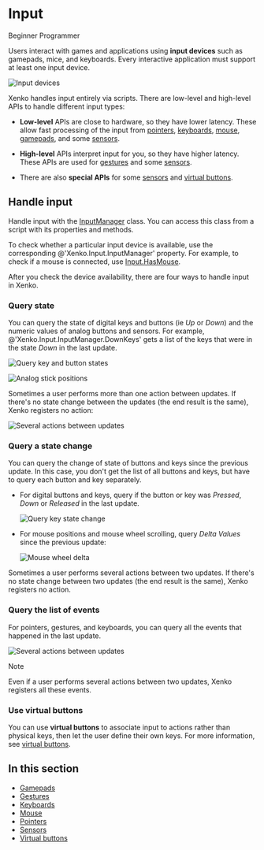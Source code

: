 # Input

<span class="label label-doc-level">Beginner</span>
<span class="label label-doc-audience">Programmer</span>

Users interact with games and applications using **input devices** such as gamepads, mice, and keyboards. Every interactive application must support at least one input device.

![Input devices](media/input_intro.png)

Xenko handles input entirely via scripts. There are low-level and high-level APIs to handle different input types:

* **Low-level** APIs are close to hardware, so they have lower latency. These allow fast processing of the input from [pointers](pointers.md), [keyboards](keyboards.md), [mouse](mouse.md), [gamepads](gamepads.md), and some [sensors](sensors.md).

* **High-level** APIs interpret input for you, so they have higher latency. These APIs are used for [gestures](gestures.md) and some [sensors](sensors.md).

* There are also **special APIs** for some [sensors](sensors.md) and [virtual buttons](virtual-buttons.md).

## Handle input

Handle input with the [InputManager](xref:Xenko.Input.InputManager) class. You can access this class from a script with its properties and methods.

To check whether a particular input device is available, use the corresponding @'Xenko.Input.InputManager' property. For example, to check if a mouse is connected, use [Input.HasMouse](xref:Xenko.Input.InputManager.HasMouse).

After you check the device availability, there are four ways to handle input in Xenko.

### Query state

You can query the state of digital keys and buttons (ie _Up_ or _Down_) and the numeric values of analog buttons and sensors. For example, @'Xenko.Input.InputManager.DownKeys' gets a list of the keys that were in the state _Down_ in the last update.

![Query key and button states](media/index-state-one-action-between-updates.png)

![Analog stick positions](media/index-state-analog-stick-position.png)

Sometimes a user performs more than one action between updates. If there's no state change between the updates (the end result is the same), Xenko registers no action:

![Several actions between updates](media/index-state-several-actions-between-updates.png)

### Query a state change

You can query the change of state of buttons and keys since the previous update.
In this case, you don't get the list of all buttons and keys, but have to query each button and key separately.

* For digital buttons and keys, query if the button or key was _Pressed_, _Down_ or _Released_ in the last update.

    ![Query key state change](media/index-state-change-one-action-between-updates.png)

* For mouse positions and mouse wheel scrolling, query _Delta Values_ since the previous update:

    ![Mouse wheel delta](media/index-state-change-mouse-wheel-scroll.png)

Sometimes a user performs several actions between two updates. If there's no state change between two updates (the end result is the same), Xenko registers no action.

### Query the list of events

For pointers, gestures, and keyboards, you can query all the events that happened in the last update.

![Several actions between updates](media/index-events-list-several-actions-between-updates.png)

> [!Note] 
> Even if a user performs several actions between two updates, Xenko registers all these events.

### Use virtual buttons

You can use **virtual buttons** to associate input to actions rather than physical keys, then let the user define their own keys. For more information, see [virtual buttons](virtual-buttons.md).

## In this section

* [Gamepads](gamepads.md)
* [Gestures](gestures.md)
* [Keyboards](keyboards.md)
* [Mouse](mouse.md)
* [Pointers](pointers.md)
* [Sensors](sensors.md)
* [Virtual buttons](virtual-buttons.md)